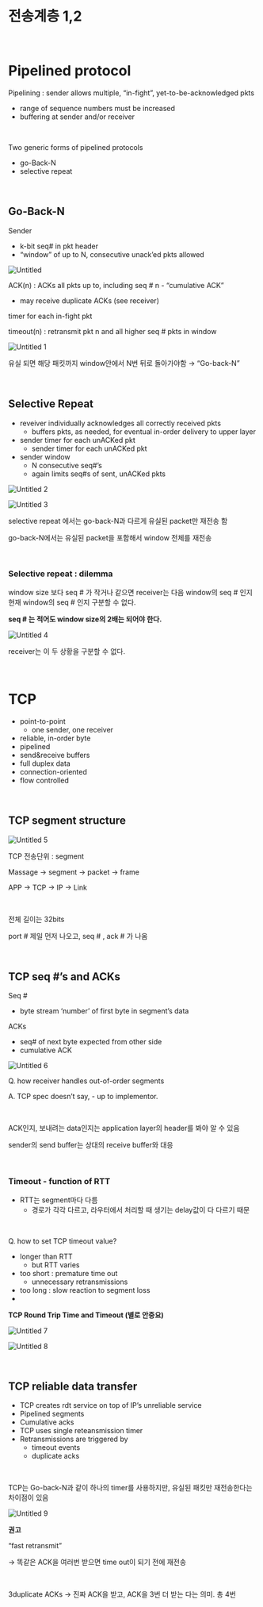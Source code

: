 # 전송계층 1,2

<br>

# Pipelined protocol

Pipelining : sender allows multiple, “in-fight”, yet-to-be-acknowledged pkts

- range of sequence numbers must be increased
- buffering at sender and/or receiver

<br>

Two generic forms of pipelined protocols

- go-Back-N
- selective repeat

<br>

## Go-Back-N

Sender

- k-bit seq# in pkt header
- “window” of up to N, consecutive unack’ed pkts allowed

![Untitled](https://user-images.githubusercontent.com/109324634/193663871-20489642-c060-455c-8917-dedc2f2bae13.png)

ACK(n) : ACKs all pkts up to, including seq # n - “cumulative ACK”

- may receive duplicate ACKs (see receiver)

timer for each in-fight pkt

timeout(n) : retransmit pkt n and all higher seq # pkts in window

![Untitled 1](https://user-images.githubusercontent.com/109324634/193663632-621f6720-681f-436c-aa20-98872396b075.png)

유실 되면 해당 패킷까지 window안에서 N번 뒤로 돌아가야함  → “Go-back-N”

 <br>

## Selective Repeat

- reveiver individually acknowledges all correctly received pkts
    - buffers pkts, as needed, for eventual in-order delivery to upper layer
- sender timer for each unACKed pkt
    - sender timer for each unACKed pkt
- sender window
    - N consecutive seq#’s
    - again limits seq#s of sent, unACKed pkts

![Untitled 2](https://user-images.githubusercontent.com/109324634/193663663-a1e04e0d-b3c7-400e-a9a6-9b189ad4c7d0.png)

![Untitled 3](https://user-images.githubusercontent.com/109324634/193663695-4f1d55ea-40b3-4977-8f20-a510a262dcbb.png)

selective repeat 에서는 go-back-N과 다르게 유실된 packet만 재전송 함

go-back-N에서는 유실된 packet을 포함해서 window 전체를 재전송

<br>

### Selective repeat : dilemma

window size 보다 seq # 가 작거나 같으면 receiver는 다음 window의 seq # 인지 현재 window의 seq # 인지 구분할 수 없다.

**seq # 는 적어도 window size의 2배는 되어야 한다.**

![Untitled 4](https://user-images.githubusercontent.com/109324634/193663721-65bb0265-d97b-4fe7-a7f9-3c1186f2aea2.png)

receiver는 이 두 상황을 구분할 수 없다.

<br>

# TCP

- point-to-point
    - one sender, one receiver
- reliable, in-order byte
- pipelined
- send&receive buffers
- full duplex data
- connection-oriented
- flow controlled

<br>

## TCP segment structure

![Untitled 5](https://user-images.githubusercontent.com/109324634/193664039-9925862e-d3e0-4bd0-b6db-fea4ad863d8f.png)

TCP 전송단위 : segment

Massage → segment → packet → frame

APP         →      TCP    →     IP    →    Link

<br>

전체 길이는 32bits

port # 제일 먼저 나오고, seq # , ack # 가 나옴

<br>

## TCP seq #’s and ACKs

Seq #

- byte stream ‘number’ of first byte in segment’s data

ACKs

- seq# of next byte expected from other side
- cumulative ACK

![Untitled 6](https://user-images.githubusercontent.com/109324634/193664096-44ddc770-d5a5-40ae-9852-96c29cd51d21.png)

Q. how receiver handles out-of-order segments

A. TCP spec doesn’t say, - up to implementor. 

<br>

ACK인지, 보내려는 data인지는 application layer의 header를 봐야 알 수 있음

sender의 send buffer는 상대의 receive buffer와 대응

<br>

### Timeout - function of RTT

- RTT는 segment마다 다름
    - 경로가 각각 다르고, 라우터에서 처리할 때 생기는 delay값이 다 다르기 때문

<br>

Q. how to set TCP timeout value?

- longer than RTT
    - but RTT varies
- too short : premature time out
    - unnecessary retransmissions
- too long : slow reaction to segment loss
- <br>

**TCP Round Trip Time and Timeout (별로 안중요)**

![Untitled 7](https://user-images.githubusercontent.com/109324634/193664137-b57ca4ff-a46f-4c47-a877-35fac924546f.png)

![Untitled 8](https://user-images.githubusercontent.com/109324634/193664158-9ce536d8-bf3c-4445-b906-b997dec39165.png)

<br>

## TCP reliable data transfer

- TCP creates rdt service on top of IP’s unreliable service
- Pipelined segments
- Cumulative acks
- TCP uses single reteansmission timer
- Retransmissions are triggered by
    - timeout events
    - duplicate acks

<br>

TCP는 Go-back-N과 같이 하나의 timer를 사용하지만, 유실된 패킷만 재전송한다는 차이점이 있음

![Untitled 9](https://user-images.githubusercontent.com/109324634/193664193-000c2c5f-5729-4ca3-9c91-1983bcf99918.png)

**권고**

“fast retransmit”

→ 똑같은 ACK을 여러번 받으면 time out이 되기 전에 재전송

<br>

3duplicate ACKs → 진짜 ACK을 받고, ACK을 3번 더 받는 다는 의미. 총 4번